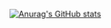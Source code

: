 [![Anurag's GitHub stats](https://github-readme-stats.vercel.app/api?username=doanh20cm&count_private=true)](https://github.com/anuraghazra/github-readme-stats)